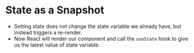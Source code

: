 # State as a Snapshot

- Setting state does not change the state variable we already have, but instead triggers a re-render.
- Now React will render our component and call the `useState` hook to give us the latest value of state variable.
